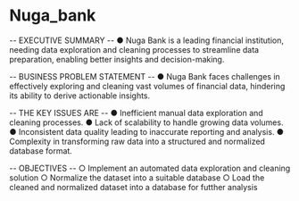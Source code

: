 # Nuga_bank
 
-- EXECUTIVE SUMMARY --
● Nuga Bank is a leading financial institution, needing data exploration and cleaning processes
to streamline data preparation, enabling better insights and decision-making.

-- BUSINESS PROBLEM STATEMENT --
● Nuga Bank faces challenges in effectively exploring and cleaning vast
volumes of financial data, hindering its ability to derive actionable insights.

-- THE KEY ISSUES ARE --
● Inefficient manual data exploration and cleaning processes.
● Lack of scalability to handle growing data volumes.
● Inconsistent data quality leading to inaccurate reporting and analysis.
● Complexity in transforming raw data into a structured and normalized
database format.

-- OBJECTIVES --
○ Implement an automated data exploration and cleaning solution
○ Normalize the dataset into a suitable database
○ Load the cleaned and normalized dataset into a database for futther analysis
